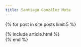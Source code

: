 ```yaml
---
title: Santiago González Mota
---
```

{% for post in site.posts limit:5 %}
   <article>
      {% include article.html %}
    </article>
{% end %}
